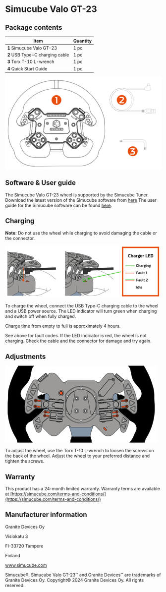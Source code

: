 # Simucube Valo GT-23
## Package contents
| Item                            | Quantity |
|---------------------------------|----------|
| **1** Simucube Valo GT-23       | 1 pc     |
| **2** USB Type-C charging cable | 1 pc     |
| **3** Torx T-10 L-wrench        | 1 pc     |
| **4** Quick Start Guide         | 1 pc     |

![valo_wheel.svg](assets%2Fvalo_wheel.svg)

## Software & User guide
The Simucube Valo GT-23 wheel is supported by the Simucube Tuner. Download the latest version of the Simucube software from [here](html://www.simucube.com/downloads)
The user guide for the Simucube software can be found [here](../Tuner/index.md).

## Charging

**Note:** Do not use the wheel while charging to avoid damaging the cable or the connector.

![valo_charging.png](assets%2Fvalo_charging.svg)

To charge the wheel, connect the USB Type-C charging cable to the wheel and a USB power source. The LED indicator will turn green when charging and switch off when fully charged.

Charge time from empty to full is approximately 4 hours.

See above for fault codes. If the LED indicator is red, the wheel is not charging. Check the cable and the connector for damage and try again.

## Adjustments
![valo_adjustments.svg](assets%2Fvalo_adjustments.svg)

To adjust the wheel, use the Torx T-10 L-wrench to loosen the screws on the back of the wheel. Adjust the wheel to your preferred distance and tighten the screws.

## Warranty
This product has a 24-month limited warranty.
Warranty terms are available at [https://simucube.com/terms-and-conditions/](https://simucube.com/terms-and-conditions/)

## Manufacturer information
Granite Devices Oy

Visiokatu 3

FI-33720 Tampere

Finland

www.simucube.com

Simucube®, Simucube Valo GT-23™ and Granite Devices™ are trademarks of Granite Devices Oy.
Copyright© 2024 Granite Devices Oy. All rights reserved.